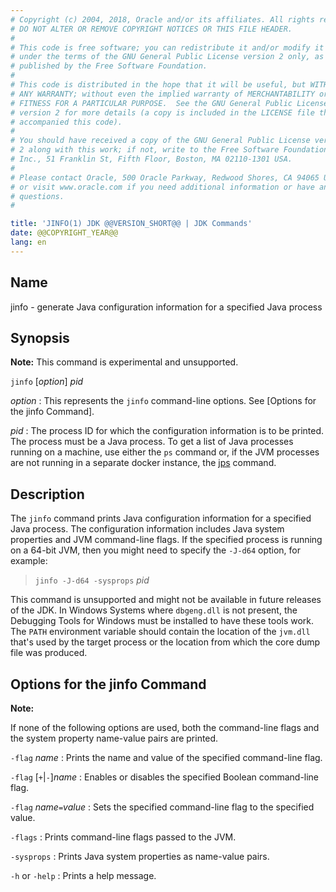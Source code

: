 ```yaml
---
# Copyright (c) 2004, 2018, Oracle and/or its affiliates. All rights reserved.
# DO NOT ALTER OR REMOVE COPYRIGHT NOTICES OR THIS FILE HEADER.
#
# This code is free software; you can redistribute it and/or modify it
# under the terms of the GNU General Public License version 2 only, as
# published by the Free Software Foundation.
#
# This code is distributed in the hope that it will be useful, but WITHOUT
# ANY WARRANTY; without even the implied warranty of MERCHANTABILITY or
# FITNESS FOR A PARTICULAR PURPOSE.  See the GNU General Public License
# version 2 for more details (a copy is included in the LICENSE file that
# accompanied this code).
#
# You should have received a copy of the GNU General Public License version
# 2 along with this work; if not, write to the Free Software Foundation,
# Inc., 51 Franklin St, Fifth Floor, Boston, MA 02110-1301 USA.
#
# Please contact Oracle, 500 Oracle Parkway, Redwood Shores, CA 94065 USA
# or visit www.oracle.com if you need additional information or have any
# questions.
#

title: 'JINFO(1) JDK @@VERSION_SHORT@@ | JDK Commands'
date: @@COPYRIGHT_YEAR@@
lang: en
---
```


## Name

jinfo - generate Java configuration information for a specified Java process

## Synopsis

**Note:** This command is experimental and unsupported.

`jinfo` \[*option*\] *pid*

*option*
:   This represents the `jinfo` command-line options. See [Options for the
    jinfo Command].

*pid*
:   The process ID for which the configuration information is to be printed.
    The process must be a Java process. To get a list of Java processes running
    on a machine, use either the `ps` command or, if the JVM processes are not
    running in a separate docker instance, the [jps](jps.html) command.

## Description

The `jinfo` command prints Java configuration information for a specified Java
process. The configuration information includes Java system properties and JVM
command-line flags. If the specified process is running on a 64-bit JVM, then
you might need to specify the `-J-d64` option, for example:

>   `jinfo -J-d64 -sysprops` *pid*

This command is unsupported and might not be available in future releases of
the JDK. In Windows Systems where `dbgeng.dll` is not present, the Debugging
Tools for Windows must be installed to have these tools work. The `PATH`
environment variable should contain the location of the `jvm.dll` that's used
by the target process or the location from which the core dump file was
produced.

## Options for the jinfo Command

**Note:**

If none of the following options are used, both the command-line flags and the
system property name-value pairs are printed.

`-flag` *name*
:   Prints the name and value of the specified command-line flag.

`-flag` \[`+`\|`-`\]*name*
:   Enables or disables the specified Boolean command-line flag.

`-flag` *name*`=`*value*
:   Sets the specified command-line flag to the specified value.

`-flags`
:   Prints command-line flags passed to the JVM.

`-sysprops`
:   Prints Java system properties as name-value pairs.

`-h` or `-help`
:   Prints a help message.
